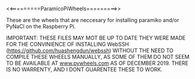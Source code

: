 <<=========ParamicoPiWheels=========>>

These are the wheels that are neccesary
for installing paramiko and/or PyNaCl
on the Raspberry Pi.

IMPORTANT:
THESE FILES MAY MOT BE UP TO DATE THEY
WERE MADE FOR THE CONVINIENCE OF
INSTALLING WebSSH (https://github.com/huashengdun/webssh)
WITHOUT THE NEED TO COMPILE THESE WHEELS
MANUALLY, AS SOME OF THEM DO NOT SEEM TO
BE AVAILABLE AT www.pywheels.com AS OF
DECEMBER 2019. THERE IS NO WARRENTY,
AND I DONT GUARENTEE THESE TO WORK.
